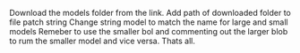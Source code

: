 Download the models folder from the link.
Add path of downloaded folder to file patch string
Change string model to match the name for large and small models 
Remeber to use the smaller bol and commenting out the larger blob to rum the smaller model and vice versa.
Thats all.
